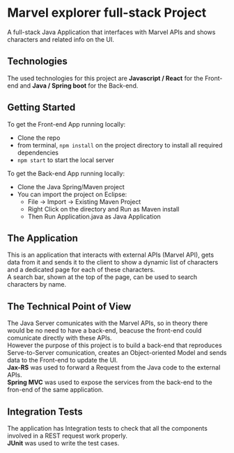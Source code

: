 # Marvel explorer full-stack Project
A full-stack Java Application that interfaces with Marvel APIs and shows characters and related info on the UI.

## Technologies
The used technologies for this project are **Javascript / React** for the Front-end and **Java / Spring boot** for the Back-end.

## Getting Started
To get the Front-end App running locally:

- Clone the repo
- from terminal, `npm install` on the project directory to install all required dependencies
- `npm start` to start the local server 

To get the Back-end App running locally:
- Clone the Java Spring/Maven project
- You can import the project on Eclipse:
   - File -> Import -> Existing Maven Project
   - Right Click on the directory and Run as Maven install
   - Then Run Application.java as Java Application

## The Application
This is an application that interacts with external APIs (Marvel API), gets data from it and sends it to the client 
to show a dynamic list of characters and a dedicated page for each of these characters.  
A search bar, shown at the top of the page, can be used to search characters by name.

## The Technical Point of View
The Java Server comunicates with the Marvel APIs, so in theory there would be no need to have a back-end, 
beacuse the front-end could comunicate directly with these APIs.  
However the purpose of this project is to build a back-end that reproduces Serve-to-Server comunication, 
creates an Object-oriented Model and sends data to the Front-end to update the UI.  
**Jax-RS** was used to forward a Request from the Java code to the external APIs.  
**Spring MVC** was used to expose the services from the back-end to the fron-end of the same application.

## Integration Tests
The application has Integration tests to check that all the components involved in a REST request work properly.  
**JUnit** was used to write the test cases.

